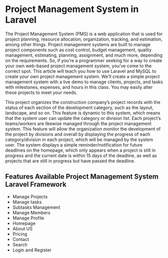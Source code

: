 # Project Management System in Laravel

The Project Management System (PMS) is a web application that is used for project planning, resource allocation, organization, tracking, and estimation, among other things. Project management systems are built to manage project components such as cost control, budget management, quality management, estimating, planning, assignment, and much more, depending on the requirements. So, if you’re a programmer seeking for a way to create your own web-based project management system, you’ve come to the correct spot. This article will teach you how to use Laravel and MySQL to create your own project management system. We’ll create a simple project management system with a live demo to manage clients, projects, and tasks with milestones, expenses, and hours in this class. You may easily alter these projects to meet your needs.

This project organizes the construction company’s project records with the status of each section of the development category, such as the layout, landscape, and so on. This feature is dynamic to this system, which means that the system user can update the category or division list. Each project’s teams/workers are likewise managed through the project management system. This feature will allow the organization monitor the development of the project by divisions and overall by displaying the progress of each category/division in each project, which will be managed by the system user. The system displays a simple reminder/notification for future deadlines on the homepage, which only appears when a project is still in progress and the current date is within 15 days of the deadline, as well as projects that are still in progress but have passed the deadline.

## Features Available Project Management System Laravel Framework
* Manage Projects
* Manage tasks
* Subtasks Management
* Manage Members
* Manage Profile
* Homepage
* About US
* Pricing
* Contact
* Search
* Login and Register
